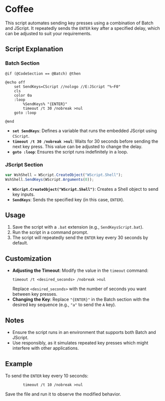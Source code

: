 # Coffee

This script automates sending key presses using a combination of Batch and JScript. It repeatedly sends the `ENTER` key after a specified delay, which can be adjusted to suit your requirements.

## Script Explanation

### Batch Section
```batch
@if (@CodeSection == @Batch) @then

@echo off
    set SendKeys=CScript //nologo //E:JScript "%~F0"
    cls
    color 0a
    :loop
        %SendKeys% "{ENTER}"
        timeout /t 30 /nobreak >nul
    goto :loop

@end
```
- **`set SendKeys`**: Defines a variable that runs the embedded JScript using `CScript`.
- **`timeout /t 30 /nobreak >nul`**: Waits for 30 seconds before sending the next key press. This value can be adjusted to change the delay.
- **`goto :loop`**: Ensures the script runs indefinitely in a loop.

### JScript Section
```javascript
var WshShell = WScript.CreateObject("WScript.Shell");
WshShell.SendKeys(WScript.Arguments(0));
```
- **`WScript.CreateObject("WScript.Shell")`**: Creates a Shell object to send key inputs.
- **`SendKeys`**: Sends the specified key (in this case, `ENTER`).

## Usage
1. Save the script with a `.bat` extension (e.g., `SendKeysScript.bat`).
2. Run the script in a command prompt.
3. The script will repeatedly send the `ENTER` key every 30 seconds by default.

## Customization
- **Adjusting the Timeout**: Modify the value in the `timeout` command:
  ```batch
  timeout /t <desired_seconds> /nobreak >nul
  ```
  Replace `<desired_seconds>` with the number of seconds you want between key presses.
- **Changing the Key**: Replace `"{ENTER}"` in the Batch section with the desired key sequence (e.g., `"a"` to send the `A` key).

## Notes
- Ensure the script runs in an environment that supports both Batch and JScript.
- Use responsibly, as it simulates repeated key presses which might interfere with other applications.

## Example
To send the `ENTER` key every 10 seconds:
```batch
        timeout /t 10 /nobreak >nul
```
Save the file and run it to observe the modified behavior.
